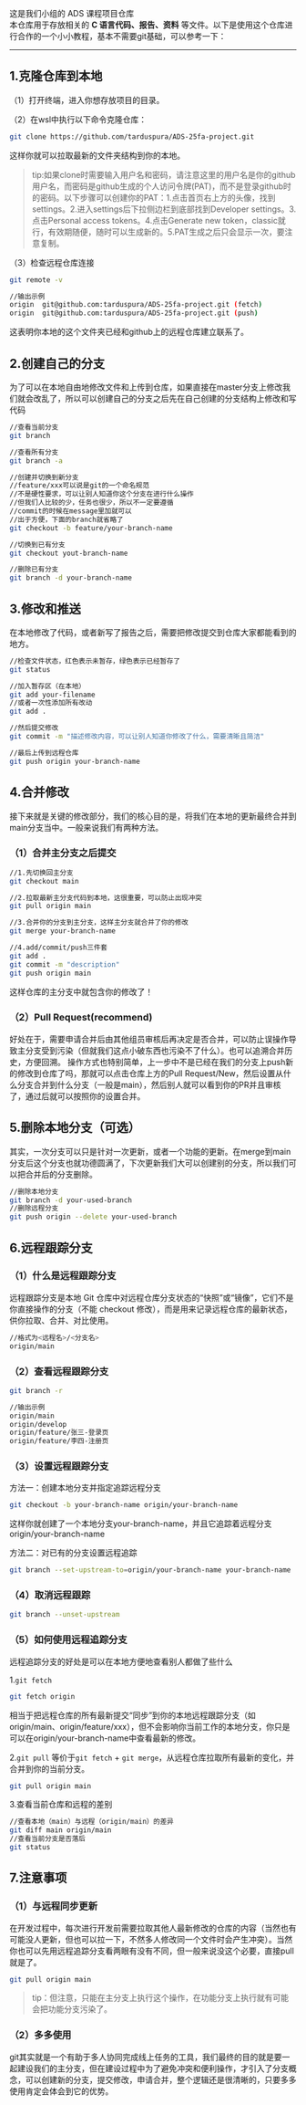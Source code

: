 这是我们小组的 ADS 课程项目仓库  
本仓库用于存放相关的 **C 语言代码、报告、资料** 等文件。以下是使用这个仓库进行合作的一个小小教程，基本不需要git基础，可以参考一下：

---

## 1.克隆仓库到本地

（1）打开终端，进入你想存放项目的目录。

（2）在wsl中执行以下命令克隆仓库：

```bash
git clone https://github.com/tarduspura/ADS-25fa-project.git
```
这样你就可以拉取最新的文件夹结构到你的本地。

>tip:如果clone时需要输入用户名和密码，请注意这里的用户名是你的github用户名，而密码是github生成的个人访问令牌(PAT)，而不是登录github时的密码。以下步骤可以创建你的PAT：1.点击首页右上方的头像，找到settings。2.进入settings后下拉侧边栏到底部找到Developer settings。3.点击Personal access tokens。4.点击Generate new token，classic就行，有效期随便，随时可以生成新的。5.PAT生成之后只会显示一次，要注意复制。

（3）检查远程仓库连接

```bash
git remote -v

//输出示例
origin  git@github.com:tarduspura/ADS-25fa-project.git (fetch)
origin  git@github.com:tarduspura/ADS-25fa-project.git (push)
```
这表明你本地的这个文件夹已经和github上的远程仓库建立联系了。

## 2.创建自己的分支

为了可以在本地自由地修改文件和上传到仓库，如果直接在master分支上修改我们就会改乱了，所以可以创建自己的分支之后先在自己创建的分支结构上修改和写代码

```bash
//查看当前分支
git branch

//查看所有分支
git branch -a

//创建并切换到新分支
//feature/xxx可以说是git的一个命名规范
//不是硬性要求，可以让别人知道你这个分支在进行什么操作
//但我们人比较的少，任务也很少，所以不一定要遵循
//commit的时候在message里加就可以
//出于方便，下面的branch就省略了
git checkout -b feature/your-branch-name

//切换到已有分支
git checkout yout-branch-name

//删除已有分支
git branch -d your-branch-name
```

## 3.修改和推送

在本地修改了代码，或者新写了报告之后，需要把修改提交到仓库大家都能看到的地方。
```bash
//检查文件状态，红色表示未暂存，绿色表示已经暂存了
git status

//加入暂存区（在本地）
git add your-filename
//或者一次性添加所有改动
git add .

//然后提交修改
git commit -m "描述修改内容，可以让别人知道你修改了什么，需要清晰且简洁"

//最后上传到远程仓库
git push origin your-branch-name
```

## 4.合并修改

接下来就是关键的修改部分，我们的核心目的是，将我们在本地的更新最终合并到main分支当中。一般来说我们有两种方法。

### （1）合并主分支之后提交

```bash
//1.先切换回主分支
git checkout main

//2.拉取最新主分支代码到本地，这很重要，可以防止出现冲突
git pull origin main

//3.合并你的分支到主分支，这样主分支就合并了你的修改
git merge your-branch-name

//4.add/commit/push三件套
git add .
git commit -m "description"
git push origin main
```
这样仓库的主分支中就包含你的修改了！

### （2）Pull Request(recommend)
好处在于，需要申请合并后由其他组员审核后再决定是否合并，可以防止误操作导致主分支受到污染（但就我们这点小破东西也污染不了什么）。也可以追溯合并历史，方便回溯。
操作方式也特别简单，上一步中不是已经在我们的分支上push新的修改到仓库了吗，那就可以点击仓库上方的Pull Request/New，然后设置从什么分支合并到什么分支（一般是main），然后别人就可以看到你的PR并且审核了，通过后就可以按照你的设置合并。

## 5.删除本地分支（可选）
其实，一次分支可以只是针对一次更新，或者一个功能的更新。在merge到main分支后这个分支也就功德圆满了，下次更新我们大可以创建别的分支，所以我们可以把合并后的分支删除。

```bash
//删除本地分支
git branch -d your-used-branch
//删除远程分支
git push origin --delete your-used-branch
```

## 6.远程跟踪分支

### （1）什么是远程跟踪分支

远程跟踪分支是本地 Git 仓库中对远程仓库分支状态的“快照”或“镜像”，它们不是你直接操作的分支（不能 checkout 修改），而是用来记录远程仓库的最新状态，供你拉取、合并、对比使用。
```bash
//格式为<远程名>/<分支名>
origin/main
```


### （2）查看远程跟踪分支

```bash
git branch -r

//输出示例
origin/main
origin/develop
origin/feature/张三-登录页
origin/feature/李四-注册页
```

### （3）设置远程跟踪分支

方法一：创建本地分支并指定追踪远程分支
```bash
git checkout -b your-branch-name origin/your-branch-name
```
这样你就创建了一个本地分支your-branch-name，并且它追踪着远程分支origin/your-branch-name

方法二：对已有的分支设置远程追踪

```bash
git branch --set-upstream-to=origin/your-branch-name your-branch-name
```

### （4）取消远程跟踪

```bash
git branch --unset-upstream
```

### （5）如何使用远程追踪分支
远程追踪分支的好处是可以在本地方便地查看别人都做了些什么

1.``git fetch``
```bash
git fetch origin
```
相当于把远程仓库的所有最新提交“同步”到你的本地远程跟踪分支（如 origin/main、origin/feature/xxx），但不会影响你当前工作的本地分支，你只是可以在origin/your-branch-name中查看最新的修改。

2.``git pull``
等价于``git fetch`` + ``git merge``，从远程仓库拉取所有最新的变化，并合并到你的当前分支。
```bash
git pull origin main
```

3.查看当前仓库和远程的差别

```bash
//查看本地（main）与远程（origin/main）的差异
git diff main origin/main
//查看当前分支是否落后
git status
```


## 7.注意事项

### （1）与远程同步更新

在开发过程中，每次进行开发前需要拉取其他人最新修改的仓库的内容（当然也有可能没人更新，但也可以拉一下，不然多人修改同一个文件时会产生冲突）。当然你也可以先用远程追踪分支看两眼有没有不同，但一般来说没这个必要，直接pull就是了。

```bash
git pull origin main
```
>tip：但注意，只能在主分支上执行这个操作，在功能分支上执行就有可能会把功能分支污染了。

### （2）多多使用

git其实就是一个有助于多人协同完成线上任务的工具，我们最终的目的就是要一起建设我们的主分支，但在建设过程中为了避免冲突和便利操作，才引入了分支概念，可以创建新的分支，提交修改，申请合并，整个逻辑还是很清晰的，只要多多使用肯定会体会到它的优势。




